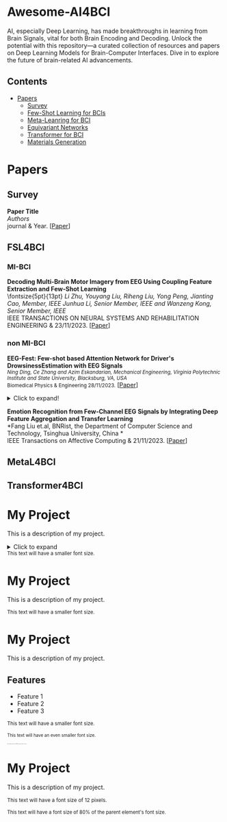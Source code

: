 # Awesome-AI4BCI
AI, especially Deep Learning, has made breakthroughs in learning from Brain Signals, vital for both Brain Encoding and Decoding. Unlock the potential with this repository—a curated collection of resources and papers on Deep Learning Models for Brain-Computer Interfaces. Dive in to explore the future of brain-related AI advancements.

## Contents
- [Papers](#papers)
  - [Survey](#survey)
  - [Few-Shot Learning for BCIs](#FSL4BCI)
  - [Meta-Leanring for BCI](#MetaL4BCI)
  - [Equivariant Networks](#equivariant-networks)
  - [Transformer for BCI](#transformer4BCI)
  - [Materials Generation](#materials-generation)


# Papers

## Survey

**Paper Title** \
*Authors*\
journal & Year. [[Paper](https://www.)] 

## FSL4BCI

### MI-BCI

**Decoding Multi-Brain Motor Imagery from EEG Using Coupling Feature Extraction and Few-Shot Learning** \
\fontsize{5pt}{13pt} *Li Zhu, Youyang Liu, Riheng Liu, Yong Peng, Jianting Cao, Member, IEEE Junhua Li, Senior Member, IEEE and Wanzeng Kong, Senior Member, IEEE*\
IEEE TRANSACTIONS ON NEURAL SYSTEMS AND REHABILITATION ENGINEERING & 23/11/2023. [[Paper](https://europepmc.org/article/med/37995161#full-text-links)] 

### non MI-BCI
**EEG-Fest: Few-shot based Attention Network for Driver's DrowsinessEstimation with EEG Signals** \
<small>*Ning Ding, Ce Zhang and Azim Eskandarian, Mechanical Engineering, Virginia Polytechnic Institute and State University, Blacksburg, VA, USA* \
Biomedical Physics & Engineering  28/11/2023.</small> [[Paper](https://iopscience.iop.org/article/10.1088/2057-1976/ad0f3f/pdf)]
<details>
<summary>Click to expand!</summary>

This is the hidden content that will be shown or hidden based on user interaction.
</details>


**Emotion Recognition from Few-Channel EEG Signals by Integrating Deep Feature Aggregation and Transfer Learning** \
*Fang Liu et.al, BNRist, the Department of Computer Science and Technology, Tsinghua University, China  *\
IEEE Transactions on Affective Computing & 21/11/2023. [[Paper](https://www.computer.org/csdl/journal/ta/5555/01/10328701/1SkODjGeYz6)] 

## MetaL4BCI

## Transformer4BCI

# My Project

This is a description of my project.

<details>
<summary>Click to expand</summary>

## Installation

Instructions for installing the project.

## Usage

Information on how to use the project.

## Contributing

Guidelines for contributing to the project.

</details>
<span style="font-size: smaller;">This text will have a smaller font size.</span>

# My Project

This is a description of my project.

<small>This text will have a smaller font size.</small>
# My Project

This is a description of my project.

## Features

- Feature 1
- Feature 2
- Feature 3

<small>This text will have a smaller font size.</small>

<span style="font-size: x-small;">This text will have an even smaller font size.</span>

<span style="font-size: 0.1em;">This text will have a font size of 80% of the parent element's font size.</span>

# My Project

This is a description of my project.

<span style="font-size: 12px;">This text will have a font size of 12 pixels.</span>

<span style="font-size: 0.8em;">This text will have a font size of 80% of the parent element's font size.</span>

